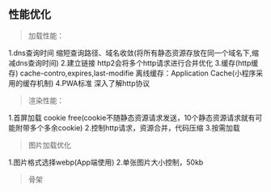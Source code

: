 ## 性能优化


> 加载性能：

1.dns查询时间
缩短查询路径、域名收敛(将所有静态资源存放在同一个域名下,缩减dns查询时间)
2.建立链接
http2会将多个http请求进行合并优化
3.缓存(http缓存)
cache-contro,expires,last-modifie
离线缓存：Application Cache(小程序采用的缓存机制)
4.PWA标准
深入了解http协议

> 渲染性能：
    
1.首屏加载
cookie free(cookie不随静态资源请求发送，10个静态资源请求就有可能附带多个多余cookie)
2.控制http请求，资源合并，代码压缩
3.按需加载

> 图片加载优化

1.图片格式选择webp(App端使用)
2.单张图片大小控制，50kb


> 骨架

